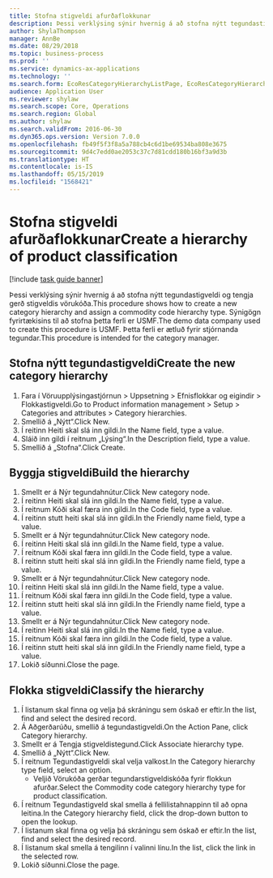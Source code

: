```yaml
---
title: Stofna stigveldi afurðaflokkunar
description: Þessi verklýsing sýnir hvernig á að stofna nýtt tegundastigveldi og tengja gerð stigveldis vörukóða.
author: ShylaThompson
manager: AnnBe
ms.date: 08/29/2018
ms.topic: business-process
ms.prod: ''
ms.service: dynamics-ax-applications
ms.technology: ''
ms.search.form: EcoResCategoryHierarchyListPage, EcoResCategoryHierarchyCreate, EcoResCategory, EcoResCategoryHierarchyRole
audience: Application User
ms.reviewer: shylaw
ms.search.scope: Core, Operations
ms.search.region: Global
ms.author: shylaw
ms.search.validFrom: 2016-06-30
ms.dyn365.ops.version: Version 7.0.0
ms.openlocfilehash: fb49f5f3f8a5a788cb4c6d1be69534ba808e3675
ms.sourcegitcommit: 9d4c7edd0ae2053c37c7d81cdd180b16bf3a9d3b
ms.translationtype: HT
ms.contentlocale: is-IS
ms.lasthandoff: 05/15/2019
ms.locfileid: "1568421"
---
```

# <a name="create-a-hierarchy-of-product-classification"></a><span data-ttu-id="2a789-103">Stofna stigveldi afurðaflokkunar</span><span class="sxs-lookup"><span data-stu-id="2a789-103">Create a hierarchy of product classification</span></span>

[!include [task guide banner](../../includes/task-guide-banner.md)]

<span data-ttu-id="2a789-104">Þessi verklýsing sýnir hvernig á að stofna nýtt tegundastigveldi og tengja gerð stigveldis vörukóða.</span><span class="sxs-lookup"><span data-stu-id="2a789-104">This procedure shows how to create a new category hierarchy and assign a commodity code hierarchy type.</span></span> <span data-ttu-id="2a789-105">Sýnigögn fyrirtækisins til að stofna þetta ferli er USMF.</span><span class="sxs-lookup"><span data-stu-id="2a789-105">The demo data company used to create this procedure is USMF.</span></span> <span data-ttu-id="2a789-106">Þetta ferli er ætluð fyrir stjórnanda tegundar.</span><span class="sxs-lookup"><span data-stu-id="2a789-106">This procedure is intended for the category manager.</span></span>


## <a name="create-the-new-category-hierarchy"></a><span data-ttu-id="2a789-107">Stofna nýtt tegundastigveldi</span><span class="sxs-lookup"><span data-stu-id="2a789-107">Create the new category hierarchy</span></span>
1. <span data-ttu-id="2a789-108">Fara í Vöruupplýsingastjórnun > Uppsetning > Efnisflokkar og eigindir > Flokkastigveldi.</span><span class="sxs-lookup"><span data-stu-id="2a789-108">Go to Product information management > Setup > Categories and attributes > Category hierarchies.</span></span>
2. <span data-ttu-id="2a789-109">Smellið á „Nýtt“.</span><span class="sxs-lookup"><span data-stu-id="2a789-109">Click New.</span></span>
3. <span data-ttu-id="2a789-110">Í reitinn Heiti skal slá inn gildi.</span><span class="sxs-lookup"><span data-stu-id="2a789-110">In the Name field, type a value.</span></span>
4. <span data-ttu-id="2a789-111">Sláið inn gildi í reitnum „Lýsing“.</span><span class="sxs-lookup"><span data-stu-id="2a789-111">In the Description field, type a value.</span></span>
5. <span data-ttu-id="2a789-112">Smellið á „Stofna“.</span><span class="sxs-lookup"><span data-stu-id="2a789-112">Click Create.</span></span>

## <a name="build-the-hierarchy"></a><span data-ttu-id="2a789-113">Byggja stigveldi</span><span class="sxs-lookup"><span data-stu-id="2a789-113">Build the hierarchy</span></span>
1. <span data-ttu-id="2a789-114">Smellt er á Nýr tegundahnútur.</span><span class="sxs-lookup"><span data-stu-id="2a789-114">Click New category node.</span></span>
2. <span data-ttu-id="2a789-115">Í reitinn Heiti skal slá inn gildi.</span><span class="sxs-lookup"><span data-stu-id="2a789-115">In the Name field, type a value.</span></span>
3. <span data-ttu-id="2a789-116">Í reitnum Kóði skal færa inn gildi.</span><span class="sxs-lookup"><span data-stu-id="2a789-116">In the Code field, type a value.</span></span>
4. <span data-ttu-id="2a789-117">Í reitinn stutt heiti skal slá inn gildi.</span><span class="sxs-lookup"><span data-stu-id="2a789-117">In the Friendly name field, type a value.</span></span>
5. <span data-ttu-id="2a789-118">Smellt er á Nýr tegundahnútur.</span><span class="sxs-lookup"><span data-stu-id="2a789-118">Click New category node.</span></span>
6. <span data-ttu-id="2a789-119">Í reitinn Heiti skal slá inn gildi.</span><span class="sxs-lookup"><span data-stu-id="2a789-119">In the Name field, type a value.</span></span>
7. <span data-ttu-id="2a789-120">Í reitnum Kóði skal færa inn gildi.</span><span class="sxs-lookup"><span data-stu-id="2a789-120">In the Code field, type a value.</span></span>
8. <span data-ttu-id="2a789-121">Í reitinn stutt heiti skal slá inn gildi.</span><span class="sxs-lookup"><span data-stu-id="2a789-121">In the Friendly name field, type a value.</span></span>
9. <span data-ttu-id="2a789-122">Smellt er á Nýr tegundahnútur.</span><span class="sxs-lookup"><span data-stu-id="2a789-122">Click New category node.</span></span>
10. <span data-ttu-id="2a789-123">Í reitinn Heiti skal slá inn gildi.</span><span class="sxs-lookup"><span data-stu-id="2a789-123">In the Name field, type a value.</span></span>
11. <span data-ttu-id="2a789-124">Í reitnum Kóði skal færa inn gildi.</span><span class="sxs-lookup"><span data-stu-id="2a789-124">In the Code field, type a value.</span></span>
12. <span data-ttu-id="2a789-125">Í reitinn stutt heiti skal slá inn gildi.</span><span class="sxs-lookup"><span data-stu-id="2a789-125">In the Friendly name field, type a value.</span></span>
13. <span data-ttu-id="2a789-126">Smellt er á Nýr tegundahnútur.</span><span class="sxs-lookup"><span data-stu-id="2a789-126">Click New category node.</span></span>
14. <span data-ttu-id="2a789-127">Í reitinn Heiti skal slá inn gildi.</span><span class="sxs-lookup"><span data-stu-id="2a789-127">In the Name field, type a value.</span></span>
15. <span data-ttu-id="2a789-128">Í reitnum Kóði skal færa inn gildi.</span><span class="sxs-lookup"><span data-stu-id="2a789-128">In the Code field, type a value.</span></span>
16. <span data-ttu-id="2a789-129">Í reitinn stutt heiti skal slá inn gildi.</span><span class="sxs-lookup"><span data-stu-id="2a789-129">In the Friendly name field, type a value.</span></span>
17. <span data-ttu-id="2a789-130">Lokið síðunni.</span><span class="sxs-lookup"><span data-stu-id="2a789-130">Close the page.</span></span>

## <a name="classify-the-hierarchy"></a><span data-ttu-id="2a789-131">Flokka stigveldi</span><span class="sxs-lookup"><span data-stu-id="2a789-131">Classify the hierarchy</span></span>
1. <span data-ttu-id="2a789-132">Í listanum skal finna og velja þá skráningu sem óskað er eftir.</span><span class="sxs-lookup"><span data-stu-id="2a789-132">In the list, find and select the desired record.</span></span>
2. <span data-ttu-id="2a789-133">Á Aðgerðarúðu, smellið á  tegundastigveldi.</span><span class="sxs-lookup"><span data-stu-id="2a789-133">On the Action Pane, click Category hierarchy.</span></span>
3. <span data-ttu-id="2a789-134">Smellt er á Tengja stigveldistegund.</span><span class="sxs-lookup"><span data-stu-id="2a789-134">Click Associate hierarchy type.</span></span>
4. <span data-ttu-id="2a789-135">Smellið á „Nýtt“.</span><span class="sxs-lookup"><span data-stu-id="2a789-135">Click New.</span></span>
5. <span data-ttu-id="2a789-136">Í reitnum Tegundastigveldi skal velja valkost.</span><span class="sxs-lookup"><span data-stu-id="2a789-136">In the Category hierarchy type field, select an option.</span></span>
    * <span data-ttu-id="2a789-137">Veljið Vörukóða gerðar tegundarstigveldiskóða fyrir flokkun afurðar.</span><span class="sxs-lookup"><span data-stu-id="2a789-137">Select the Commodity code category hierarchy type for product classification.</span></span>  
6. <span data-ttu-id="2a789-138">Í reitnum Tegundastigveld skal smella á fellilistahnappinn til að opna leitina.</span><span class="sxs-lookup"><span data-stu-id="2a789-138">In the Category hierarchy field, click the drop-down button to open the lookup.</span></span>
7. <span data-ttu-id="2a789-139">Í listanum skal finna og velja þá skráningu sem óskað er eftir.</span><span class="sxs-lookup"><span data-stu-id="2a789-139">In the list, find and select the desired record.</span></span>
8. <span data-ttu-id="2a789-140">Í listanum skal smella á tengilinn í valinni línu.</span><span class="sxs-lookup"><span data-stu-id="2a789-140">In the list, click the link in the selected row.</span></span>
9. <span data-ttu-id="2a789-141">Lokið síðunni.</span><span class="sxs-lookup"><span data-stu-id="2a789-141">Close the page.</span></span>

